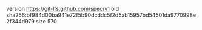 version https://git-lfs.github.com/spec/v1
oid sha256:bf984d00ba941e72f5b90dcddc5f2d5ab15957bd54501da9770998e2f344d979
size 570
